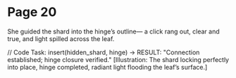 # Page 20

She guided the shard into the hinge’s outline—
a click rang out, clear and true, and light spilled across the leaf.

// Code Task: insert(hidden_shard, hinge) → RESULT: "Connection established; hinge closure verified."
[Illustration: The shard locking perfectly into place, hinge completed, radiant light flooding the leaf’s surface.]
